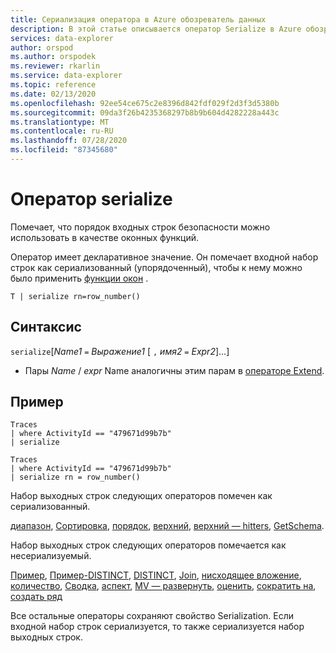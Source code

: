 ```yaml
---
title: Сериализация оператора в Azure обозреватель данных
description: В этой статье описывается оператор Serialize в Azure обозреватель данных.
services: data-explorer
author: orspod
ms.author: orspodek
ms.reviewer: rkarlin
ms.service: data-explorer
ms.topic: reference
ms.date: 02/13/2020
ms.openlocfilehash: 92ee54ce675c2e8396d842fdf029f2d3f3d5380b
ms.sourcegitcommit: 09da3f26b4235368297b8b9b604d4282228a443c
ms.translationtype: MT
ms.contentlocale: ru-RU
ms.lasthandoff: 07/28/2020
ms.locfileid: "87345680"
---
```

# <a name="serialize-operator"></a>Оператор serialize

Помечает, что порядок входных строк безопасности можно использовать в качестве оконных функций.

Оператор имеет декларативное значение. Он помечает входной набор строк как сериализованный (упорядоченный), чтобы к нему можно было применить [функции окон](./windowsfunctions.md) .

```kusto
T | serialize rn=row_number()
```

## <a name="syntax"></a>Синтаксис

`serialize`[*Name1* `=` *Выражение1* [ `,` *имя2* `=` *Expr2*]...]

* Пары *Name* / *expr* Name аналогичны этим парам в [операторе Extend](./extendoperator.md).

## <a name="example"></a>Пример

```kusto
Traces
| where ActivityId == "479671d99b7b"
| serialize

Traces
| where ActivityId == "479671d99b7b"
| serialize rn = row_number()
```

Набор выходных строк следующих операторов помечен как сериализованный.

[диапазон](./rangeoperator.md), [Сортировка](./sortoperator.md), [порядок](./orderoperator.md), [верхний](./topoperator.md), [верхний — hitters](./tophittersoperator.md), [GetSchema](./getschemaoperator.md).

Набор выходных строк следующих операторов помечается как несериализуемый.

[Пример](./sampleoperator.md), [Пример-DISTINCT](./sampledistinctoperator.md), [DISTINCT](./distinctoperator.md), [Join](./joinoperator.md), [нисходящее вложение](./topnestedoperator.md), [количество](./countoperator.md), [Сводка](./summarizeoperator.md), [аспект](./facetoperator.md), [MV — развернуть](./mvexpandoperator.md), [оценить](./evaluateoperator.md), [сократить на](./reduceoperator.md), [создать ряд](./make-seriesoperator.md)

Все остальные операторы сохраняют свойство Serialization. Если входной набор строк сериализуется, то также сериализуется набор выходных строк.
